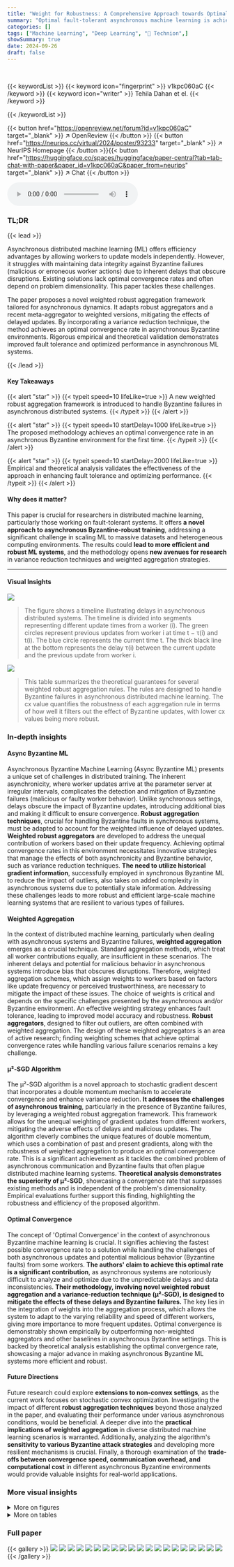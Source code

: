 ```yaml
---
title: "Weight for Robustness: A Comprehensive Approach towards Optimal Fault-Tolerant Asynchronous ML"
summary: "Optimal fault-tolerant asynchronous machine learning is achieved via a novel weighted robust aggregation framework, ensuring efficient training despite Byzantine failures and heterogeneous resources."
categories: []
tags: ["Machine Learning", "Deep Learning", "🏢 Technion",]
showSummary: true
date: 2024-09-26
draft: false
---
```


<br>

{{< keywordList >}}
{{< keyword icon="fingerprint" >}} v1kpc060aC {{< /keyword >}}
{{< keyword icon="writer" >}} Tehila Dahan et el. {{< /keyword >}}
 
{{< /keywordList >}}

{{< button href="https://openreview.net/forum?id=v1kpc060aC" target="_blank" >}}
↗ OpenReview
{{< /button >}}
{{< button href="https://neurips.cc/virtual/2024/poster/93233" target="_blank" >}}
↗ NeurIPS Homepage
{{< /button >}}{{< button href="https://huggingface.co/spaces/huggingface/paper-central?tab=tab-chat-with-paper&paper_id=v1kpc060aC&paper_from=neurips" target="_blank" >}}
↗ Chat
{{< /button >}}



<audio controls>
    <source src="https://ai-paper-reviewer.com/v1kpc060aC/podcast.wav" type="audio/wav">
    Your browser does not support the audio element.
</audio>


### TL;DR


{{< lead >}}

Asynchronous distributed machine learning (ML) offers efficiency advantages by allowing workers to update models independently. However, it struggles with maintaining data integrity against Byzantine failures (malicious or erroneous worker actions) due to inherent delays that obscure disruptions. Existing solutions lack optimal convergence rates and often depend on problem dimensionality. This paper tackles these challenges.

The paper proposes a novel weighted robust aggregation framework tailored for asynchronous dynamics. It adapts robust aggregators and a recent meta-aggregator to weighted versions, mitigating the effects of delayed updates.  By incorporating a variance reduction technique, the method achieves an optimal convergence rate in asynchronous Byzantine environments. Rigorous empirical and theoretical validation demonstrates improved fault tolerance and optimized performance in asynchronous ML systems.

{{< /lead >}}


#### Key Takeaways

{{< alert "star" >}}
{{< typeit speed=10 lifeLike=true >}} A new weighted robust aggregation framework is introduced to handle Byzantine failures in asynchronous distributed systems. {{< /typeit >}}
{{< /alert >}}

{{< alert "star" >}}
{{< typeit speed=10 startDelay=1000 lifeLike=true >}} The proposed methodology achieves an optimal convergence rate in an asynchronous Byzantine environment for the first time. {{< /typeit >}}
{{< /alert >}}

{{< alert "star" >}}
{{< typeit speed=10 startDelay=2000 lifeLike=true >}} Empirical and theoretical analysis validates the effectiveness of the approach in enhancing fault tolerance and optimizing performance. {{< /typeit >}}
{{< /alert >}}

#### Why does it matter?
This paper is crucial for researchers in distributed machine learning, particularly those working on fault-tolerant systems.  It offers **a novel approach to asynchronous Byzantine-robust training**, addressing a significant challenge in scaling ML to massive datasets and heterogeneous computing environments.  The results could **lead to more efficient and robust ML systems**, and the methodology opens **new avenues for research** in variance reduction techniques and weighted aggregation strategies. 

------
#### Visual Insights



![](https://ai-paper-reviewer.com/v1kpc060aC/figures_3_1.jpg)

> The figure shows a timeline illustrating delays in asynchronous distributed systems.  The timeline is divided into segments representing different update times from a worker (i).  The green circles represent previous updates from worker i at time t − τ(i) and t(i). The blue circle represents the current time t. The thick black line at the bottom represents the delay τ(i) between the current update and the previous update from worker i.





![](https://ai-paper-reviewer.com/v1kpc060aC/tables_5_1.jpg)

> This table summarizes the theoretical guarantees for several weighted robust aggregation rules.  The rules are designed to handle Byzantine failures in asynchronous distributed machine learning.  The cx value quantifies the robustness of each aggregation rule in terms of how well it filters out the effect of Byzantine updates, with lower cx values being more robust.





### In-depth insights


#### Async Byzantine ML
Asynchronous Byzantine Machine Learning (Async Byzantine ML) presents a unique set of challenges in distributed training.  The inherent asynchronicity, where worker updates arrive at the parameter server at irregular intervals, complicates the detection and mitigation of Byzantine failures (malicious or faulty worker behavior). Unlike synchronous settings, delays obscure the impact of Byzantine updates, introducing additional bias and making it difficult to ensure convergence.  **Robust aggregation techniques**, crucial for handling Byzantine faults in synchronous systems, must be adapted to account for the weighted influence of delayed updates.  **Weighted robust aggregators** are developed to address the unequal contribution of workers based on their update frequency. Achieving optimal convergence rates in this environment necessitates innovative strategies that manage the effects of both asynchronicity and Byzantine behavior, such as variance reduction techniques.  **The need to utilize historical gradient information**, successfully employed in synchronous Byzantine ML to reduce the impact of outliers, also takes on added complexity in asynchronous systems due to potentially stale information.  Addressing these challenges leads to more robust and efficient large-scale machine learning systems that are resilient to various types of failures.

#### Weighted Aggregation
In the context of distributed machine learning, particularly when dealing with asynchronous systems and Byzantine failures, **weighted aggregation** emerges as a crucial technique.  Standard aggregation methods, which treat all worker contributions equally, are insufficient in these scenarios. The inherent delays and potential for malicious behavior in asynchronous systems introduce bias that obscures disruptions.  Therefore, weighted aggregation schemes, which assign weights to workers based on factors like update frequency or perceived trustworthiness, are necessary to mitigate the impact of these issues.  The choice of weights is critical and depends on the specific challenges presented by the asynchronous and/or Byzantine environment.  An effective weighting strategy enhances fault tolerance, leading to improved model accuracy and robustness.  **Robust aggregators**, designed to filter out outliers, are often combined with weighted aggregation.  The design of these weighted aggregators is an area of active research; finding weighting schemes that achieve optimal convergence rates while handling various failure scenarios remains a key challenge.

#### μ²-SGD Algorithm
The μ²-SGD algorithm is a novel approach to stochastic gradient descent that incorporates a double momentum mechanism to accelerate convergence and enhance variance reduction.  **It addresses the challenges of asynchronous training**, particularly in the presence of Byzantine failures, by leveraging a weighted robust aggregation framework. This framework allows for the unequal weighting of gradient updates from different workers, mitigating the adverse effects of delays and malicious updates. The algorithm cleverly combines the unique features of double momentum, which uses a combination of past and present gradients, along with the robustness of weighted aggregation to produce an optimal convergence rate. This is a significant achievement as it tackles the combined problem of asynchronous communication and Byzantine faults that often plague distributed machine learning systems. **Theoretical analysis demonstrates the superiority of μ²-SGD**, showcasing a convergence rate that surpasses existing methods and is independent of the problem's dimensionality. Empirical evaluations further support this finding, highlighting the robustness and efficiency of the proposed algorithm.

#### Optimal Convergence
The concept of 'Optimal Convergence' in the context of asynchronous Byzantine machine learning is crucial.  It signifies achieving the fastest possible convergence rate to a solution while handling the challenges of both asynchronous updates and potential malicious behavior (Byzantine faults) from some workers.  **The authors' claim to achieve this optimal rate is a significant contribution**, as asynchronous systems are notoriously difficult to analyze and optimize due to the unpredictable delays and data inconsistencies.  **Their methodology, involving novel weighted robust aggregation and a variance-reduction technique (μ²-SGD), is designed to mitigate the effects of these delays and Byzantine failures.**  The key lies in the integration of weights into the aggregation process, which allows the system to adapt to the varying reliability and speed of different workers, giving more importance to more frequent updates.  Optimal convergence is demonstrably shown empirically by outperforming non-weighted aggregators and other baselines in asynchronous Byzantine settings.  This is backed by theoretical analysis establishing the optimal convergence rate, showcasing a major advance in making asynchronous Byzantine ML systems more efficient and robust.

#### Future Directions
Future research could explore **extensions to non-convex settings**, as the current work focuses on stochastic convex optimization.  Investigating the impact of different **robust aggregation techniques** beyond those analyzed in the paper, and evaluating their performance under various asynchronous conditions, would be beneficial.  A deeper dive into the **practical implications of weighted aggregation** in diverse distributed machine learning scenarios is warranted.  Additionally, analyzing the algorithm's **sensitivity to various Byzantine attack strategies** and developing more resilient mechanisms is crucial.  Finally, a thorough examination of the **trade-offs between convergence speed, communication overhead, and computational cost** in different asynchronous Byzantine environments would provide valuable insights for real-world applications.


### More visual insights

<details>
<summary>More on figures
</summary>


![](https://ai-paper-reviewer.com/v1kpc060aC/figures_9_1.jpg)

> This figure compares the test accuracy of weighted and non-weighted robust aggregators on the MNIST dataset in an asynchronous Byzantine setting.  The experiment uses 17 workers, 8 of which are Byzantine, and simulates a scenario where faster workers send updates more frequently (arrival probability proportional to the square of their ID). The comparison is shown for two types of Byzantine attacks: label flipping (left) and sign flipping (right). The results illustrate that weighted robust aggregators generally perform better than their non-weighted counterparts.


![](https://ai-paper-reviewer.com/v1kpc060aC/figures_9_2.jpg)

> This figure compares the test accuracy of weighted robust aggregators (w-CWMed and w-RFA) with and without the w-CTMA meta-aggregator under different Byzantine attack scenarios in MNIST dataset.  The scenarios include sign flipping and attacks named 'little' and 'empire', which differ in their characteristics and aggressiveness. The results show that incorporating w-CTMA enhances the accuracy, especially in challenging scenarios like the 'empire' attack.  The x-axis represents the number of iterations, and the y-axis shows the test accuracy.


![](https://ai-paper-reviewer.com/v1kpc060aC/figures_9_3.jpg)

> This figure compares the performance of three different optimizers (μ²-SGD, standard momentum, and SGD) on the CIFAR-10 dataset in an asynchronous Byzantine setting.  The results show that μ²-SGD performs similarly to standard momentum, while SGD performs significantly worse.  The experiment simulates 9 workers, with 4 of them being Byzantine (malicious or faulty). The fraction of Byzantine updates is set at λ = 0.4 for the first three scenarios, and λ = 0.3 for the label flipping attack.  Worker arrival probabilities are proportional to their ID, leading to an imbalanced asynchronous setting. The results highlight the importance of using more advanced algorithms like μ²-SGD, which leverage historical information, for robust performance in asynchronous Byzantine settings.


![](https://ai-paper-reviewer.com/v1kpc060aC/figures_28_1.jpg)

> This figure compares the test accuracy of weighted and non-weighted robust aggregators on the MNIST dataset in an asynchronous Byzantine setting.  The experiment uses 17 workers (8 Byzantine), with faster workers having a higher chance of contributing updates.  Two attack types are shown: label flipping (left) and sign flipping (right), with different fractions of Byzantine updates (λ).  The results demonstrate that weighted robust aggregators consistently outperform their non-weighted counterparts.


![](https://ai-paper-reviewer.com/v1kpc060aC/figures_28_2.jpg)

> This figure compares the performance of weighted robust aggregators (w-CWMed and w-RFA) with and without the addition of the w-CTMA meta-aggregator under different Byzantine attack scenarios in the MNIST dataset. The attacks simulated are sign flipping, little, and empire.  The results show that w-CTMA improves robustness, particularly in more challenging attack scenarios like the empire attack.


![](https://ai-paper-reviewer.com/v1kpc060aC/figures_28_3.jpg)

> This figure compares the performance of three different optimizers: μ²-SGD, standard momentum (with β=0.8 and β=0.9), and standard SGD in an asynchronous Byzantine setting on the MNIST dataset. The experiment setup includes 9 workers with 4 Byzantine workers (λ=0.4), and workers' arrival probabilities are proportional to their IDs. The figure shows that μ²-SGD achieves comparable performance to momentum while significantly outperforming standard SGD, highlighting the importance of incorporating historical information when addressing Byzantine scenarios.


</details>




<details>
<summary>More on tables
</summary>


![](https://ai-paper-reviewer.com/v1kpc060aC/tables_5_2.jpg)
> This table summarizes the values of the parameter cx for several weighted robust aggregation rules.  The parameter cx is a crucial element in determining the robustness of the aggregation rules against Byzantine failures.  Lower values of cx imply greater robustness. The table includes weighted versions of the Geometric Median (w-GM), Coordinate-Wise Median (w-CWMed), and their combinations with the Weighted Centered Trimmed Meta Aggregator (w-CTMA).

![](https://ai-paper-reviewer.com/v1kpc060aC/tables_27_1.jpg)
> This table summarizes the experimental setup used in the paper for both the MNIST and CIFAR-10 datasets.  It details the model architecture (including convolutional and fully connected layers, activation functions, and batch normalization), learning rate, batch size, and data pre-processing and augmentation techniques (normalization and random transformations).  The specifics are tailored to each dataset to optimize performance.

</details>




### Full paper

{{< gallery >}}
<img src="https://ai-paper-reviewer.com/v1kpc060aC/1.png" class="grid-w50 md:grid-w33 xl:grid-w25" />
<img src="https://ai-paper-reviewer.com/v1kpc060aC/2.png" class="grid-w50 md:grid-w33 xl:grid-w25" />
<img src="https://ai-paper-reviewer.com/v1kpc060aC/3.png" class="grid-w50 md:grid-w33 xl:grid-w25" />
<img src="https://ai-paper-reviewer.com/v1kpc060aC/4.png" class="grid-w50 md:grid-w33 xl:grid-w25" />
<img src="https://ai-paper-reviewer.com/v1kpc060aC/5.png" class="grid-w50 md:grid-w33 xl:grid-w25" />
<img src="https://ai-paper-reviewer.com/v1kpc060aC/6.png" class="grid-w50 md:grid-w33 xl:grid-w25" />
<img src="https://ai-paper-reviewer.com/v1kpc060aC/7.png" class="grid-w50 md:grid-w33 xl:grid-w25" />
<img src="https://ai-paper-reviewer.com/v1kpc060aC/8.png" class="grid-w50 md:grid-w33 xl:grid-w25" />
<img src="https://ai-paper-reviewer.com/v1kpc060aC/9.png" class="grid-w50 md:grid-w33 xl:grid-w25" />
<img src="https://ai-paper-reviewer.com/v1kpc060aC/10.png" class="grid-w50 md:grid-w33 xl:grid-w25" />
<img src="https://ai-paper-reviewer.com/v1kpc060aC/11.png" class="grid-w50 md:grid-w33 xl:grid-w25" />
<img src="https://ai-paper-reviewer.com/v1kpc060aC/12.png" class="grid-w50 md:grid-w33 xl:grid-w25" />
<img src="https://ai-paper-reviewer.com/v1kpc060aC/13.png" class="grid-w50 md:grid-w33 xl:grid-w25" />
<img src="https://ai-paper-reviewer.com/v1kpc060aC/14.png" class="grid-w50 md:grid-w33 xl:grid-w25" />
<img src="https://ai-paper-reviewer.com/v1kpc060aC/15.png" class="grid-w50 md:grid-w33 xl:grid-w25" />
<img src="https://ai-paper-reviewer.com/v1kpc060aC/16.png" class="grid-w50 md:grid-w33 xl:grid-w25" />
<img src="https://ai-paper-reviewer.com/v1kpc060aC/17.png" class="grid-w50 md:grid-w33 xl:grid-w25" />
<img src="https://ai-paper-reviewer.com/v1kpc060aC/18.png" class="grid-w50 md:grid-w33 xl:grid-w25" />
<img src="https://ai-paper-reviewer.com/v1kpc060aC/19.png" class="grid-w50 md:grid-w33 xl:grid-w25" />
<img src="https://ai-paper-reviewer.com/v1kpc060aC/20.png" class="grid-w50 md:grid-w33 xl:grid-w25" />
{{< /gallery >}}